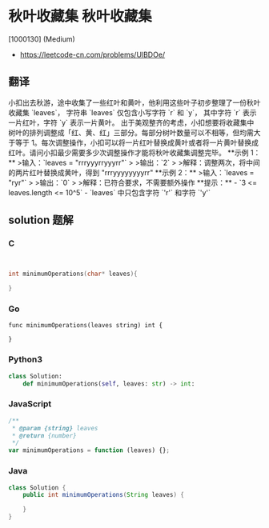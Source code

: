 # 秋叶收藏集 秋叶收藏集

[1000130] (Medium)

- https://leetcode-cn.com/problems/UlBDOe/

## 翻译

小扣出去秋游，途中收集了一些红叶和黄叶，他利用这些叶子初步整理了一份秋叶收藏集 \`leaves\`， 字符串 \`leaves\` 仅包含小写字符 \`r\` 和 \`y\`， 其中字符 \`r\` 表示一片红叶，字符 \`y\` 表示一片黄叶。 出于美观整齐的考虑，小扣想要将收藏集中树叶的排列调整成「红、黄、红」三部分。每部分树叶数量可以不相等，但均需大于等于 1。每次调整操作，小扣可以将一片红叶替换成黄叶或者将一片黄叶替换成红叶。请问小扣最少需要多少次调整操作才能将秋叶收藏集调整完毕。 \*\*示例 1：\*\* >输入：\`leaves = "rrryyyrryyyrr"\` > >输出：\`2\` > >解释：调整两次，将中间的两片红叶替换成黄叶，得到 "rrryyyyyyyyrr" \*\*示例 2：\*\* >输入：\`leaves = "ryr"\` > >输出：\`0\` > >解释：已符合要求，不需要额外操作 \*\*提示：\*\* - \`3 <= leaves.length <= 10^5\` - \`leaves\` 中只包含字符 \`'r'\` 和字符 \`'y'\`

## solution 题解

### C

```c


int minimumOperations(char* leaves){

}
```

### Go

```golang
func minimumOperations(leaves string) int {

}
```

### Python3

```python
class Solution:
    def minimumOperations(self, leaves: str) -> int:
```

### JavaScript

```javascript
/**
 * @param {string} leaves
 * @return {number}
 */
var minimumOperations = function (leaves) {};
```

### Java

```java
class Solution {
    public int minimumOperations(String leaves) {

    }
}
```
